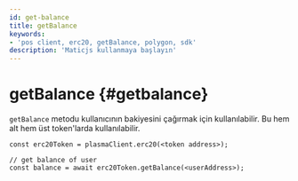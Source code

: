 ```yaml
---
id: get-balance
title: getBalance
keywords:
- 'pos client, erc20, getBalance, polygon, sdk'
description: 'Maticjs kullanmaya başlayın'
---
```


# getBalance {#getbalance}

`getBalance` metodu kullanıcının bakiyesini çağırmak için kullanılabilir. Bu hem alt hem üst token'larda kullanılabilir.

```
const erc20Token = plasmaClient.erc20(<token address>);

// get balance of user
const balance = await erc20Token.getBalance(<userAddress>);
```
